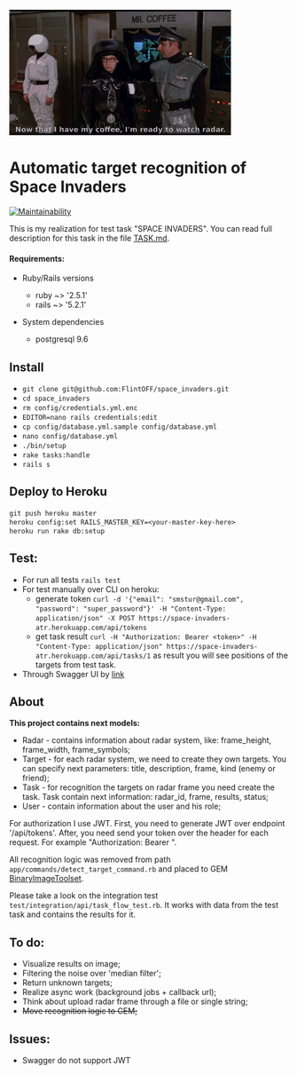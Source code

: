 ![funny radar gif](public/radar.gif)

# Automatic target recognition of Space Invaders
[![Maintainability](https://api.codeclimate.com/v1/badges/e5a61b96be43522b3382/maintainability)](https://codeclimate.com/github/FlintOFF/space_invaders/maintainability)

This is my realization for test task "SPACE INVADERS".
You can read full description for this task in the file [TASK.md](TASK.md).

#### Requirements:

* Ruby/Rails versions
    * ruby ~> '2.5.1'
    * rails ~> '5.2.1'

* System dependencies
    * postgresql 9.6

## Install
* `git clone git@github.com:FlintOFF/space_invaders.git`
* `cd space_invaders`
* `rm config/credentials.yml.enc`
* `EDITOR=nano rails credentials:edit`
* `cp config/database.yml.sample config/database.yml`
* `nano config/database.yml`
* `./bin/setup`
* `rake tasks:handle`
* `rails s`

## Deploy to Heroku
```
git push heroku master
heroku config:set RAILS_MASTER_KEY=<your-master-key-here>
heroku run rake db:setup
```

## Test:
* For run all tests `rails test`
* For test manually over CLI on heroku:
    * generate token `curl -d '{"email": "smstur@gmail.com", "password": "super_password"}' -H "Content-Type: application/json" -X POST https://space-invaders-atr.herokuapp.com/api/tokens`
    * get task result `curl -H "Authorization: Bearer <token>" -H "Content-Type: application/json" https://space-invaders-atr.herokuapp.com/api/tasks/1` as result you will see positions of the targets from test task.
* Through Swagger UI by [link](https://space-invaders-atr.herokuapp.com)

## About
**This project contains next models:**
* Radar - contains information about radar system, like: frame_height, frame_width, frame_symbols;
* Target - for each radar system, we need to create they own targets. You can specify next parameters: title, description, frame, kind (enemy or friend);
* Task - for recognition the targets on radar frame you need create the task. Task contain next information: radar_id, frame, results, status;
* User - contain information about the user and his role;

For authorization I use JWT. 
First, you need to generate JWT over endpoint '/api/tokens'. 
After, you need send your token over the header for each request. For example "Authorization: Bearer <token>".

All recognition logic was removed from path `app/commands/detect_target_command.rb` and placed to GEM [BinaryImageToolset](https://github.com/FlintOFF/binary_image_toolset). 

Please take a look on the integration test `test/integration/api/task_flow_test.rb`. It works with data from the test task and contains the results for it.    

## To do:
* Visualize results on image;
* Filtering the noise over 'median filter';
* Return unknown targets;
* Realize async work (background jobs + callback url);
* Think about upload radar frame through a file or single string;
* ~~Move recognition logic to GEM;~~

## Issues:
* Swagger do not support JWT
